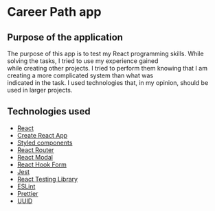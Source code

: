 # Career Path app

## Purpose of the application

The purpose of this app is to test my React programming skills. While solving the tasks, I tried to use my experience gained <br> while creating other projects. I tried to perform them knowing that I am creating a more complicated system than what was<br> indicated in the task.
I used technologies that, in my opinion, should be used in larger projects.
## Technologies used

- [React](https://reactjs.org/)
- [Create React App](https://create-react-app.dev/)
- [Styled components](https://styled-components.com/)
- [React Router](https://reactrouter.com/)
- [React Modal](https://github.com/reactjs/react-modal)
- [React Hook Form](https://react-hook-form.com/)
- [Jest](https://jestjs.io/)
- [React Testing Library](https://testing-library.com/)
- [ESLint](https://eslint.org/)
- [Prettier](https://prettier.io/)
- [UUID](https://github.com/uuidjs/uuid)
